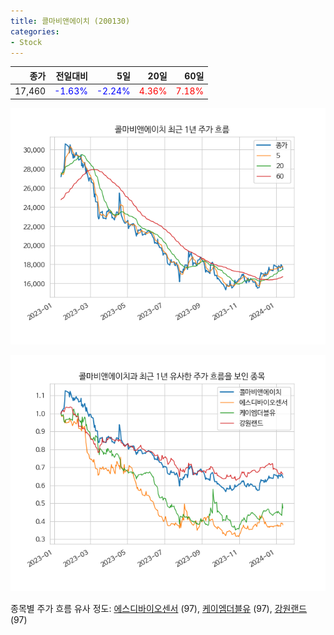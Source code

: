 ```yaml
---
title: 콜마비앤에이치 (200130)
categories:
- Stock
---
```


|종가|전일대비|5일|20일|60일|
|---:|-------:|--:|---:|---:|
|17,460|<span style="color: blue">-1.63%</span>|<span style="color: blue">-2.24%</span>|<span style="color: red">4.36%</span>|<span style="color: red">7.18%</span>|


<!-- more -->

![200130](/assets/images/stock/200130.png)

![200130](/assets/images/stock/200130_sim.png)

종목별 주가 흐름 유사 정도:
[에스디바이오센서](/stock/137310/) (97),
[케이엠더블유](/stock/032500/) (97),
[강원랜드](/stock/035250/) (97)